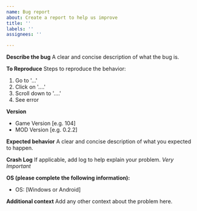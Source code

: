 ```yaml
---
name: Bug report
about: Create a report to help us improve
title: ''
labels: ''
assignees: ''

---
```


**Describe the bug**
A clear and concise description of what the bug is.

**To Reproduce**
Steps to reproduce the behavior:
1. Go to '...'
2. Click on '....'
3. Scroll down to '....'
4. See error

**Version**
- Game Version [e.g. 104]
- MOD Version [e.g. 0.2.2]

**Expected behavior**
A clear and concise description of what you expected to happen.

**Crash Log**
If applicable, add log to help explain your problem. *Very Important*

**OS (please complete the following information):**
 - OS: [Windows or Android]

**Additional context**
Add any other context about the problem here.
